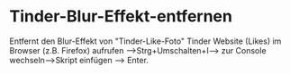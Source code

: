 # Tinder-Blur-Effekt-entfernen
Entfernt den Blur-Effekt von "Tinder-Like-Foto"
Tinder Website (Likes) im Browser (z.B. Firefox) aufrufen -->Strg+Umschalten+I--> zur Console wechseln-->Skript einfügen --> Enter.

